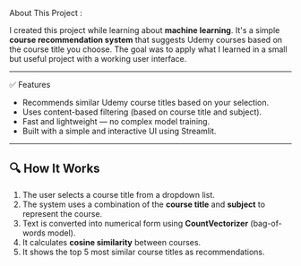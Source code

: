  About This Project : 

I created this project while learning about **machine learning**. It's a simple **course recommendation system** that suggests Udemy courses based on the course title you choose. The goal was to apply what I learned in a small but useful project with a working user interface.

---

 ✅ Features

- Recommends similar Udemy course titles based on your selection.
- Uses content-based filtering (based on course title and subject).
- Fast and lightweight — no complex model training.
- Built with a simple and interactive UI using Streamlit.

---

## 🔍 How It Works

1. The user selects a course title from a dropdown list.
2. The system uses a combination of the **course title** and **subject** to represent the course.
3. Text is converted into numerical form using **CountVectorizer** (bag-of-words model).
4. It calculates **cosine similarity** between courses.
5. It shows the top 5 most similar course titles as recommendations.
